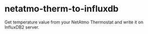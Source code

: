 # netatmo-therm-to-influxdb
Get temperature value from your NetAtmo Thermostat and write it on InfluxDB2 server.
